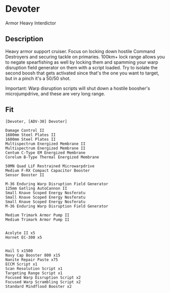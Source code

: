 # Devoter

Armor Heavy Interdictor

## Description

Heavy armor support cruiser. Focus on locking down hostile Command Destroyers and securing tackle on primaries. 100km+ lock range allows you to negate spearfishing as well by locking them and spamming your warp disruption field generator on them with a script loaded. Try to isolate the second boosh that gets activated since that's the one you want to target, but in a pinch it's a 50/50 shot. 

Important: Warp disruption scripts will shut down a hostile boosher's microjumpdrive, and these are very long range.

## Fit

```
[Devoter, [ADV-30] Devoter]

Damage Control II
1600mm Steel Plates II
1600mm Steel Plates II
Multispectrum Energized Membrane II
Multispectrum Energized Membrane II
Centum C-Type EM Energized Membrane
Corelum B-Type Thermal Energized Membrane

50MN Quad LiF Restrained Microwarpdrive
Medium F-RX Compact Capacitor Booster
Sensor Booster II

M-36 Enduring Warp Disruption Field Generator
125mm Gatling AutoCannon II
Small Knave Scoped Energy Nosferatu
Small Knave Scoped Energy Nosferatu
Small Knave Scoped Energy Nosferatu
M-36 Enduring Warp Disruption Field Generator

Medium Trimark Armor Pump II
Medium Trimark Armor Pump II


Acolyte II x5
Hornet EC-300 x5


Hail S x1500
Navy Cap Booster 800 x15
Nanite Repair Paste x75
ECCM Script x1
Scan Resolution Script x1
Targeting Range Script x1
Focused Warp Disruption Script x2
Focused Warp Scrambling Script x2
Standard Mindflood Booster x2
```